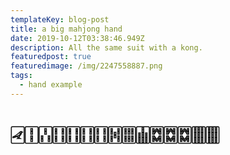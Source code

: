 ```yaml
---
templateKey: blog-post
title: a big mahjong hand
date: 2019-10-12T03:38:46.949Z
description: All the same suit with a kong.
featuredpost: true
featuredimage: /img/2247558887.png
tags:
  - hand example
---
```

# 🀐🀑🀒🀓🀓🀓🀓🀔🀕🀖🀗🀗🀗🀘🀘
